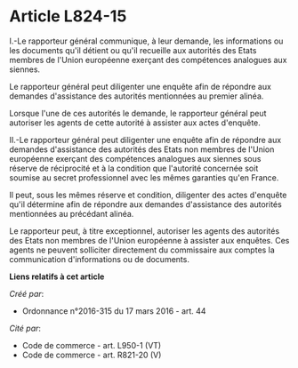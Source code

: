 # Article L824-15

I.-Le rapporteur général communique, à leur demande, les informations ou les documents qu'il détient ou qu'il recueille aux
autorités des Etats membres de l'Union européenne exerçant des compétences analogues aux siennes. 

Le rapporteur général peut diligenter une enquête afin de répondre aux demandes d'assistance des autorités mentionnées au
premier alinéa. 

Lorsque l'une de ces autorités le demande, le rapporteur général peut autoriser les agents de cette autorité à assister aux
actes d'enquête. 

II.-Le rapporteur général peut diligenter une enquête afin de répondre aux demandes d'assistance des autorités des Etats non
membres de l'Union européenne exerçant des compétences analogues aux siennes sous réserve de réciprocité et à la condition
que l'autorité concernée soit soumise au secret professionnel avec les mêmes garanties qu'en France. 

Il peut, sous les mêmes réserve et condition, diligenter des actes d'enquête qu'il détermine afin de répondre aux demandes
d'assistance des autorités mentionnées au précédant alinéa. 

Le rapporteur peut, à titre exceptionnel, autoriser les agents des autorités des Etats non membres de l'Union européenne à
assister aux enquêtes. Ces agents ne peuvent solliciter directement du commissaire aux comptes la communication
d'informations ou de documents.

**Liens relatifs à cet article**

_Créé par_:

  - Ordonnance n°2016-315 du 17 mars 2016 - art. 44

_Cité par_:

  - Code de commerce - art. L950-1 (VT)
  - Code de commerce - art. R821-20 (V)
